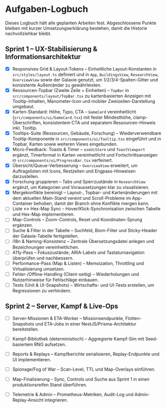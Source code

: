 # Aufgaben-Logbuch

Dieses Logbuch hält alle geplanten Arbeiten fest. Abgeschlossene Punkte bleiben mit kurzer Umsetzungserklärung bestehen, damit die Historie nachvollziehbar bleibt.

## Sprint 1 – UX-Stabilisierung & Informationsarchitektur
- [x] Responsives Grid & Layout-Tokens – Einheitliche Layout-Konstanten in `src/styles/layout.ts` definiert und in `App`, `BuildingsView`, `ResearchView`, `OverviewView` sowie der Galaxie genutzt, um 1/2/3/4-Spalten-Gitter und konsistente Außenränder zu gewährleisten.
- [x] Ressourcen-Topbar (Zweite Zeile + Einheiten) – `TopBar` in `src/components/layout/TopBar.tsx` zu kartenbasierten Anzeigen mit Tooltip-Inhalten, Manometer-Icon und mobiler Zweizeilen-Darstellung umgebaut.
- [x] Karten-Standard: Höhe, Typo, CTA – `GameCard` vereinheitlicht (`src/components/ui/GameCard.tsx`) mit fester Mindesthöhe, clamp-Überschriften, konsistentem CTA und separatem Ressourcen-Hinweis inkl. Tooltip.
- [x] Tooltips-Suite (Ressourcen, Gebäude, Forschung) – Wiederverwendbare Tooltip-Komponente in `src/components/ui/Tooltip.tsx` eingeführt und in Topbar, Karten sowie weiteren Views eingebunden.
- [x] Micro-Feedback: Toasts & Timer – `useUiStore` und `ToastViewport` ergänzt, Timerformat in Karten vereinheitlicht und Fortschrittsanzeigen in `src/components/ui/ProgressBar.tsx` verfeinert.
- [x] Übersicht/Queue-Verbesserung – `OverviewView` erweitert, um Auftragslisten mit Icons, Restzeiten und Engpass-Hinweisen darzustellen.
- [x] Forschung gruppieren – Tabs und Sperrzustände in `ResearchView` ergänzt, um Kategorien und Voraussetzungen klar zu visualisieren.
- [x] Mergekonflikte bereinigt – Layout-, Topbar- und Kartenänderungen mit dem aktuellen Main-Stand vereint und Scroll-Probleme im App-Container behoben, damit der Branch ohne Konflikte mergen kann.
- [ ] Liste ↔ Hex-Map Sync – Hover/Klick-Synchronisation zwischen Tabelle und Hex-Map implementieren.
- [ ] Map-Controls – Zoom-Controls, Reset und Koordinaten-Sprung ergänzen.
- [ ] Suche & Filter in der Tabelle – Suchfeld, Biom-Filter und Sticky-Header der Galaxie-Tabelle fertigstellen.
- [ ] i18n & Naming-Konsistenz – Zentrale Übersetzungsdatei anlegen und Bezeichnungen vereinheitlichen.
- [ ] A11y-Pass – Fokuszustände, ARIA-Labels und Tastaturnavigation überprüfen und nachbessern.
- [ ] Performance-Pass (Map & Listen) – Memoization, Throttling und Virtualisierung umsetzen.
- [ ] Fehler-/Offline-Handling (Client-seitig) – Wiederholungen und Nutzerhinweise für Fehlschläge einbauen.
- [ ] Tests (Unit & UI-Snapshots) – Wirtschafts- und UI-Tests erstellen, um Regressionen zu verhindern.

## Sprint 2 – Server, Kampf & Live-Ops
- [ ] Server-Missionen & ETA-Worker – Missionsendpunkte, Flotten-Snapshots und ETA-Jobs in einer NestJS/Prisma-Architektur bereitstellen.
- [ ] Kampf-Bibliothek (deterministisch) – Aggregierte Kampf-Sim mit Seed-basiertem RNG aufsetzen.
- [ ] Reports & Replays – Kampfberichte serialisieren, Replay-Endpunkte und UI implementieren.
- [ ] Spionage/Fog of War – Scan-Level, TTL und Map-Overlays einführen.
- [ ] Map-Finalisierung – Sync, Controls und Suche aus Sprint 1 in einen produktionsreifen Stand überführen.
- [ ] Telemetrie & Admin – Prometheus-Metriken, Audit-Log und Admin-Replay-Ansicht integrieren.


